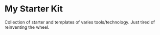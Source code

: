# My Starter Kit

Collection of starter and templates of varies tools/technology. Just tired of reinventing the wheel.
